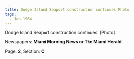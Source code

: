 ```yaml
---  
title: Dodge Island Seaport construction continues Photo  
tags:  
  - Jan 1964  
---  
```

  
Dodge Island Seaport construction continues. [Photo]  
  
Newspapers: **Miami Morning News or The Miami Herald**  
  
Page: **2**, Section: **C** 
